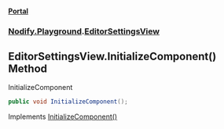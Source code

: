 #### [Portal](index.md 'index')
### [Nodify.Playground](Nodify.Playground.md 'Nodify.Playground').[EditorSettingsView](EditorSettingsView.md 'Nodify.Playground.EditorSettingsView')

## EditorSettingsView.InitializeComponent() Method

InitializeComponent

```csharp
public void InitializeComponent();
```

Implements [InitializeComponent()](https://docs.microsoft.com/en-us/dotnet/api/System.Windows.Markup.IComponentConnector.InitializeComponent 'System.Windows.Markup.IComponentConnector.InitializeComponent')